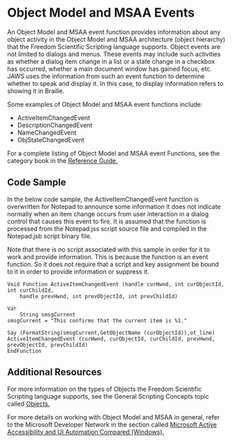 # Object Model and MSAA Events

An Object Model and MSAA event function provides information about any
object activity in the Object Model and MSAA architecture (object
hierarchy) that the Freedom Scientific Scripting language supports.
Object events are not limited to dialogs and menus. These events may
include such activities as whether a dialog item change in a list or a
state change in a checkbox has occurred, whether a main document window
has gained focus, etc. JAWS uses the information from such an event
function to determine whether to speak and display it. In this case, to
display information refers to showing it in Braille.

Some examples of Object Model and MSAA event functions include:

- ActiveItemChangedEvent
- DescriptionChangedEvent
- NameChangedEvent
- ObjStateChangedEvent

For a complete listing of Object Model and MSAA event Functions, see the
category book in the [Reference Guide.](../Reference_Guide.html)

## Code Sample

In the below code sample, the ActiveItemChangedEvent function is
overwritten for Notepad to announce some information it does not
indicate normally when an item change occurs from user interaction in a
dialog control that causes this event to fire. It is assumed that the
function is processed from the Notepad.jss script source file and
compiled in the Notepad.jsb script binary file.

Note that there is no script associated with this sample in order for it
to work and provide information. This is because the function is an
event function. So it does not require that a script and key assignment
be bound to it in order to provide information or suppress it.

    Void Function ActiveItemChangedEvent (handle curHwnd, int curObjectId, int curChildId,
        handle prevHwnd, int prevObjectId, int prevChildId)

    Var
        String smsgCurrent
    smsgCurrent = "This confirms that the current item is %1."

    Say (FormatString(smsgCurrent,GetObjectName (curObjectId)),ot_line)
    ActiveItemChangedEvent (curHwnd, curObjectId, curChildId, prevHwnd, prevObjectId, prevChildId)
    EndFunction

## Additional Resources

For more information on the types of Objects the Freedom Scientific
Scripting language supports, see the General Scripting Concepts topic
called [Objects.](../Objects.html)

For more details on working with Object Model and MSAA in general, refer
to the Microsoft Developer Network in the section called [Microsoft
Active Accessibility and UI Automation Compared
(Windows).](http://msdn.microsoft.com/en-us/library/windows/desktop/dd561918(v=vs.85).aspx#object_model_navigation)

